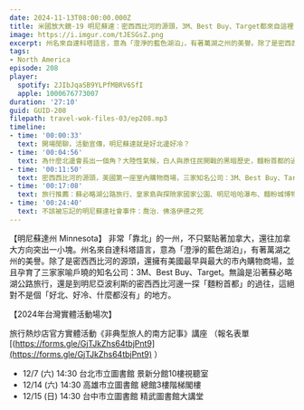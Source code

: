 ```yaml
---
date: 2024-11-13T08:00:00.000Z
title: 米國放大鏡-19 明尼蘇達：密西西比河的源頭，3M、Best Buy、Target都來自這裡！ (ep.208)
image: https://i.imgur.com/tJESGsZ.png
excerpt: 州名來自達科塔語言，意為「澄淨的藍色湖泊」，有著萬湖之州的美譽。除了是密西西比河的源頭，還擁有美國最早與最大的市內購物商場。無論是沿著蘇必略湖公路旅行，還是沿著明尼亞波利斯的密西西比河散步，這絕對不是個「好北、好冷、什麼都沒有」的地方。
tags:
- North America
episode: 208
player:
  spotify: 2JIbJqaSB9YLPfMBRV6SfI
  apple: 1000676773007
duration: '27:10'
guid: GUID-208
filepath: travel-wok-files-03/ep208.mp3
timeline:
- time: '00:00:33'
  text: 開場閒聊，活動宣傳，明尼蘇達就是好北邊好冷？
- time: '00:04:56'
  text: 為什麼北邊會長出一個角？大陸性氣候，白人與原住民開戰的黑暗歷史，麵粉首都的過往
- time: '00:11:50'
  text: 密西西比河的源頭，美國第一座室內購物商場，三家知名公司：3M、Best Buy、Target
- time: '00:17:08'
  text: 旅行推薦：蘇必略湖公路旅行、皇家島與探險家國家公園、明尼哈哈瀑布、麵粉城博物館、Mall of America、赫蒙族與索馬利亞移民
- time: '00:24:40'
  text: 不該被忘記的明尼蘇達社會事件：喬治．佛洛伊德之死
---
```

【明尼蘇達州 Minnesota】 非常「靠北」的一州，不只緊貼著加拿大，還往加拿大方向突出一小塊。州名來自達科塔語言，意為「澄淨的藍色湖泊」，有著萬湖之州的美譽。除了是密西西比河的源頭，還擁有美國最早與最大的市內購物商場，並且孕育了三家家喻戶曉的知名公司：3M、Best Buy、Target。無論是沿著蘇必略湖公路旅行，還是到明尼亞波利斯的密西西比河邊一探「麵粉首都」的過往，這絕對不是個「好北、好冷、什麼都沒有」的地方。

【2024年台灣實體活動場次】 

旅行熱炒店官方實體活動《非典型旅人的南方記事》講座 （報名表單 [(https://forms.gle/GjTJkZhs64tbjPnt9](https://forms.gle/GjTJkZhs64tbjPnt9) ）

* 12/7 (六) 14:30 台北市立圖書館 景新分館10樓視聽室
* 12/14 (六) 14:30 高雄市立圖書館 總館3樓階梯閣樓
* 12/15 (日) 14:30 台中市立圖書館 精武圖書館大講堂
